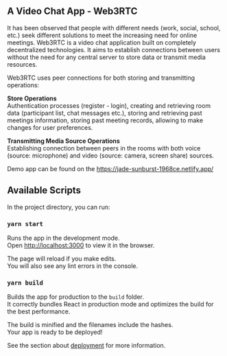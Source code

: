## A Video Chat App - Web3RTC

It has been observed that people with different needs (work, social, school, etc.) seek different solutions to meet the increasing need for online meetings. Web3RTC is a video chat application built on completely decentralized technologies. It aims to establish connections between users without the need for any central server to store data or transmit media resources.

Web3RTC uses peer connections for both storing and transmitting operations:

**Store Operations** <br />
Authentication processes (register - login), creating and retrieving room data (participant list, chat messages etc.), storing and retrieving past meetings information, storing past meeting records, allowing to make changes for user preferences.

**Transmitting Media Source Operations** <br />
Establishing connection between peers in the rooms with both voice (source: microphone) and video (source: camera, screen share) sources.

Demo app can be found on the https://jade-sunburst-1968ce.netlify.app/

## Available Scripts

In the project directory, you can run:

### `yarn start`

Runs the app in the development mode.\
Open [http://localhost:3000](http://localhost:3000) to view it in the browser.

The page will reload if you make edits.\
You will also see any lint errors in the console.

### `yarn build`

Builds the app for production to the `build` folder.\
It correctly bundles React in production mode and optimizes the build for the best performance.

The build is minified and the filenames include the hashes.\
Your app is ready to be deployed!

See the section about [deployment](https://facebook.github.io/create-react-app/docs/deployment) for more information.

